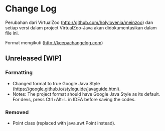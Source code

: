 # Change Log
Perubahan dari VirtualZoo (http://github.com/holylovenia/meinzoo) dan setiap versi dalam project VirtualZoo-Java akan didokumentasikan dalam file ini.

Format mengikuti (http://keepachangelog.com)

## Unreleased [WIP]
### Formatting
- Changed format to true Google Java Style (https://google.github.io/styleguide/javaguide.html).
- Notes: The project format should have Google Java Style as its default. For devs, press Ctrl+Alt+L in IDEA before saving the codes.

### Removed
- Point class (replaced with java.awt.Point instead).
